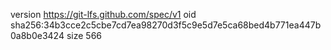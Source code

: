 version https://git-lfs.github.com/spec/v1
oid sha256:34b3cce2c5cbe7cd7ea98270d3f5c9e5d7e5ca68bed4b771ea447b0a8b0e3424
size 566
